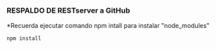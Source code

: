### RESPALDO DE RESTserver a GitHub


*Recuerda ejecutar comando npm intall para instalar "node_modules"

```
npm install
```